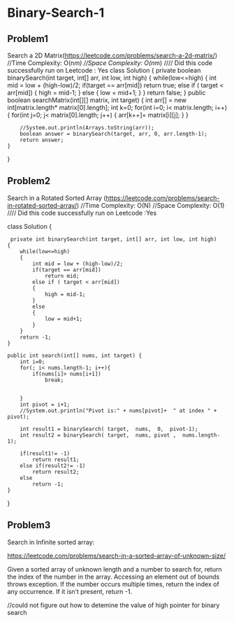 # Binary-Search-1


## Problem1 
Search a 2D Matrix(https://leetcode.com/problems/search-a-2d-matrix/)
//Time Complexity: O(n*m)
//Space Complexity: O(n*m)
//// Did this code successfully run on Leetcode : Yes
class Solution {
    private boolean binarySearch(int target, int[] arr, int low, int high)
    {
        while(low<=high)
        {
            int mid = low + (high-low)/2;
            if(target == arr[mid])
                return true;
            else if ( target < arr[mid])
            {
                high = mid-1;
            }
            else
            {
                low = mid+1;
            }
        }
        return false;
    }
    public boolean searchMatrix(int[][] matrix, int target) {
        int arr[] = new int[matrix.length* matrix[0].length];
        int k=0;
        for(int i=0; i< matrix.length; i++)
        {
            for(int j=0; j< matrix[0].length; j++)
            {
                arr[k++]= matrix[i][j];
            }
        }
        
        //System.out.println(Arrays.toString(arr));
        boolean answer = binarySearch(target, arr, 0, arr.length-1);
        return answer;
    }
}

## Problem2
Search in a Rotated Sorted Array (https://leetcode.com/problems/search-in-rotated-sorted-array/)
//Time Complexity: O(N)
//Space Complexity: O(1)
//// Did this code successfully run on Leetcode :Yes

class Solution {
    
     private int binarySearch(int target, int[] arr, int low, int high)
    {
        while(low<=high)
        {
            int mid = low + (high-low)/2;
            if(target == arr[mid])
                return mid;
            else if ( target < arr[mid])
            {
                high = mid-1;
            }
            else
            {
                low = mid+1;
            }
        }
        return -1;
    }
    
    public int search(int[] nums, int target) {
        int i=0;
        for(; i< nums.length-1; i++){
            if(nums[i]> nums[i+1])
                break;
            
            
        }
        int pivot = i+1;
        //System.out.println("Pivot is:" + nums[pivot]+  " at index " + pivot);
        
        int result1 = binarySearch( target,  nums,  0,  pivot-1);
        int result2 = binarySearch( target,  nums, pivot ,  nums.length-1);
        
        if(result1!= -1)
            return result1;
        else if(result2!= -1)
            return result2;
        else
            return -1;
    }
}


## Problem3
Search in Infinite sorted array: 

https://leetcode.com/problems/search-in-a-sorted-array-of-unknown-size/

Given a sorted array of unknown length and a number to search for, return the index of the number in the array. Accessing an element out of bounds throws exception. If the number occurs multiple times, return the index of any occurrence. If it isn’t present, return -1.

//could not figure out how to detemine the value of high pointer for binary search  
